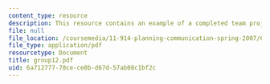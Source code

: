 ```yaml
---
content_type: resource
description: This resource contains an example of a completed team project.
file: null
file_location: /coursemedia/11-914-planning-communication-spring-2007/6a71277770cece0bd67d57ab08c1bf2c_group12.pdf
file_type: application/pdf
resourcetype: Document
title: group12.pdf
uid: 6a712777-70ce-ce0b-d67d-57ab08c1bf2c
---
```

